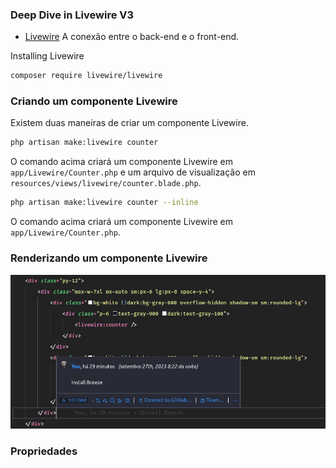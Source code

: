### Deep Dive in Livewire V3
- [Livewire](https://livewire.laravel.com/) A conexão entre o back-end e o front-end.

Installing Livewire
```bash
composer require livewire/livewire
```
### Criando um componente Livewire
Existem duas maneiras de criar um componente Livewire.
```bash
php artisan make:livewire counter
```
O comando acima criará um componente Livewire em `app/Livewire/Counter.php` e um arquivo de visualização em `resources/views/livewire/counter.blade.php`.

```bash
php artisan make:livewire counter --inline
```
O comando acima criará um componente Livewire em `app/Livewire/Counter.php`.

### Renderizando um componente Livewire
![Alt text](assets/image.png)

### Propriedades
